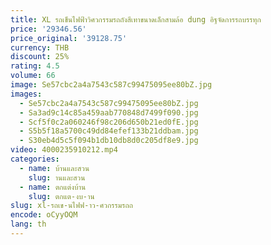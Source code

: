 ```yaml
---
title: XL รถเข็นไฟฟ้าวิศวกรรมรถถังสีเทาขนาดเล็กสามล้อ dung อิฐจัดการรถบรรทุก
price: '29346.56'
price_original: '39128.75'
currency: THB
discount: 25%
rating: 4.5
volume: 66
image: Se57cbc2a4a7543c587c99475095ee80bZ.jpg
images:
  - Se57cbc2a4a7543c587c99475095ee80bZ.jpg
  - Sa3ad9c14c85a459aab770848d7499f090.jpg
  - Scf5f0c2a060246f98c206d650b21ed0fE.jpg
  - S5b5f18a5700c49dd84efef133b21ddbam.jpg
  - S30eb4d5c5f094b1db10db8d0c205df8e9.jpg
video: 4000235910212.mp4
categories:
  - name: บ้านและสวน
    slug: านและสวน
  - name: ตกแต่งบ้าน
    slug: ตกแต-งบ-าน
slug: xl-รถเข-นไฟฟ-าว-ศวกรรมรถถ
encode: oCyyOQM
lang: th
---
```

  